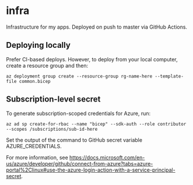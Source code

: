 # infra

Infrastructure for my apps. Deployed on push to master via GitHub Actions.

## Deploying locally

Prefer CI-based deploys. However, to deploy from your local computer, create a resource group and then:

    az deployment group create --resource-group rg-name-here --template-file common.bicep

## Subscription-level secret

To generate subscription-scoped credentials for Azure, run:

    az ad sp create-for-rbac --name "bicep" --sdk-auth --role contributor --scopes /subscriptions/sub-id-here

Set the output of the command to GitHub secret variable AZURE_CREDENTIALS.

For more information, see https://docs.microsoft.com/en-us/azure/developer/github/connect-from-azure?tabs=azure-portal%2Clinux#use-the-azure-login-action-with-a-service-principal-secret.
